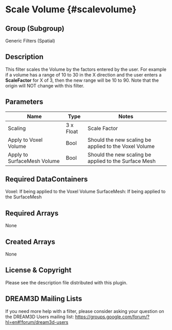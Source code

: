 Scale Volume {#scalevolume}
==============================

## Group (Subgroup) ##
Generic Filters (Spatial)

## Description ##
This filter scales the Volume by the factors entered by the user. For example if a volume has a range
of 10 to 30 in the X direction and the user enters a **ScaleFactor** for X of 3, then the new range will be 10 to 90. Note
that the origin will NOT change with this filter.

## Parameters ##

| Name    | Type      |  Notes |
|---------|-----------|--------|
| Scaling | 3 x Float | Scale Factor     |
| Apply to Voxel Volume | Bool | Should the new scaling be applied to the Voxel Volume |
| Apply to SurfaceMesh Volume | Bool | Should the new scaling be applied to the Surface Mesh |

## Required DataContainers ##

Voxel: If being applied to the Voxel Volume
SurfaceMesh: If being applied to the SurfaceMesh

## Required Arrays ##

None

## Created Arrays ##

None

## License & Copyright ##

Please see the description file distributed with this plugin.

## DREAM3D Mailing Lists ##

If you need more help with a filter, please consider asking your question on the DREAM3D Users mailing list:
https://groups.google.com/forum/?hl=en#!forum/dream3d-users


